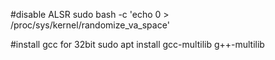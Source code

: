 #disable ALSR
sudo bash -c 'echo 0 > /proc/sys/kernel/randomize_va_space'

#install gcc for 32bit
sudo apt install gcc-multilib g++-multilib
